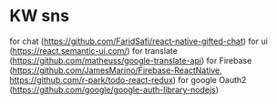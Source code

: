 # KW sns
for chat (https://github.com/FaridSafi/react-native-gifted-chat)
for ui (https://react.semantic-ui.com/)
for translate (https://github.com/matheuss/google-translate-api)
for Firebase (https://github.com/JamesMarino/Firebase-ReactNative, https://github.com/r-park/todo-react-redux)
for google Oauth2 (https://github.com/google/google-auth-library-nodejs)

